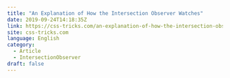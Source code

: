 ```yaml
---
title: "An Explanation of How the Intersection Observer Watches"
date: 2019-09-24T14:18:35Z
link: https://css-tricks.com/an-explanation-of-how-the-intersection-observer-watches/?utm_medium=RSS&utm_source=news.12bit.vn
site: css-tricks.com
language: English
category:
  - Article
  - IntersectionObserver
draft: false
---
```

